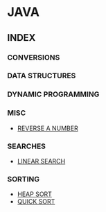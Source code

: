 # JAVA

## INDEX

### CONVERSIONS

### DATA STRUCTURES

### DYNAMIC PROGRAMMING

### MISC

* [REVERSE A NUMBER](Misc/reverse_no.java)

### SEARCHES

* [LINEAR SEARCH](Searches/linearSearch.java)

### SORTING

* [HEAP SORT](Sorting/HeapSort.java)
* [QUICK SORT](Sorting/QuickSort.java)